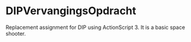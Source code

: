 DIPVervangingsOpdracht
======================

Replacement assignment for DIP using ActionScript 3. It is a basic space shooter.
